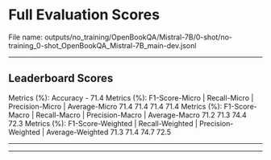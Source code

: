 # Full Evaluation Scores

File name: outputs/no_training/OpenBookQA/Mistral-7B/0-shot/no-training_0-shot_OpenBookQA_Mistral-7B_main-dev.jsonl


---

## Leaderboard Scores

Metrics (%): Accuracy - 71.4
Metrics (%): F1-Score-Micro | Recall-Micro | Precision-Micro | Average-Micro
                71.4        71.4          71.4        71.4
Metrics (%): F1-Score-Macro | Recall-Macro | Precision-Macro | Average-Macro
                71.2        71.3          74.4        72.3
Metrics (%): F1-Score-Weighted | Recall-Weighted | Precision-Weighted | Average-Weighted
                71.3        71.4          74.7        72.5

---


---

